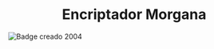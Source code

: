 <h1 align="center"> Encriptador Morgana</h1>

![Badge creado 2004](https://img.shields.io/badge/Created%20-%202004)

<p></p>

